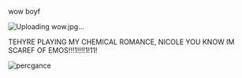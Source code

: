wow boyf

![Uploading wow.jpg…]()


TEHYRE PLAYING MY CHEMICAL ROMANCE, NICOLE YOU KNOW IM SCAREF OF EMOS!!!1!!!!1!11!

![percgance](https://github.com/user-attachments/assets/0a5b8f25-074d-43b1-ac99-a7d452f49d63)
